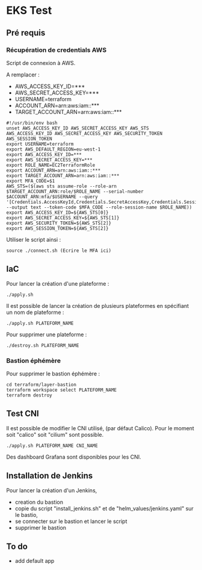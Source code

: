 # EKS Test

## Pré requis

### Récupération de credentials AWS

Script de connexion à AWS.

A remplacer :

- AWS_ACCESS_KEY_ID=***
- AWS_SECRET_ACCESS_KEY=***
- USERNAME=terraform
- ACCOUNT_ARN=arn:aws:iam::***
- TARGET_ACCOUNT_ARN=arn:aws:iam::***

```language-bash
#!/usr/bin/env bash
unset AWS_ACCESS_KEY_ID AWS_SECRET_ACCESS_KEY AWS_STS AWS_ACCESS_KEY_ID AWS_SECRET_ACCESS_KEY AWS_SECURITY_TOKEN AWS_SESSION_TOKEN
export USERNAME=terraform
export AWS_DEFAULT_REGION=eu-west-1
export AWS_ACCESS_KEY_ID=***
export AWS_SECRET_ACCESS_KEY=***
export ROLE_NAME=EC2TerraformRole
export ACCOUNT_ARN=arn:aws:iam::***
export TARGET_ACCOUNT_ARN=arn:aws:iam::***
export MFA_CODE=$1
AWS_STS=($(aws sts assume-role --role-arn $TARGET_ACCOUNT_ARN:role/$ROLE_NAME --serial-number $ACCOUNT_ARN:mfa/$USERNAME --query '[Credentials.AccessKeyId,Credentials.SecretAccessKey,Credentials.SessionToken,Credentials.Expiration]' --output text --token-code $MFA_CODE --role-session-name $ROLE_NAME))
export AWS_ACCESS_KEY_ID=${AWS_STS[0]}
export AWS_SECRET_ACCESS_KEY=${AWS_STS[1]}
export AWS_SECURITY_TOKEN=${AWS_STS[2]}
export AWS_SESSION_TOKEN=${AWS_STS[2]}
```

Utiliser le script ainsi :

```language-bash
source ./connect.sh (Ecrire le MFA ici)
```

## IaC

Pour lancer la création d'une plateforme :

```language-bash
./apply.sh
```

Il est possible de lancer la création de plusieurs plateformes en spécifiant un nom de plateforme :

```language-bash
./apply.sh PLATEFORM_NAME
```

Pour supprimer une plateforme :

```language-bash
./destroy.sh PLATEFORM_NAME
```

### Bastion éphémère

Pour supprimer le bastion éphémère :

```language-bash
cd terraform/layer-bastion
terraform workspace select PLATEFORM_NAME
terraform destroy
```

## Test CNI

Il est possible de modifier le CNI utilisé, (par défaut Calico). Pour le moment soit "calico" soit "cilium" sont possible.

```language-bash
./apply.sh PLATEFORM_NAME CNI_NAME
```

Des dashboard Grafana sont disponibles pour les CNI.

## Installation de Jenkins

Pour lancer la création d'un Jenkins,

- creation du bastion
- copie du script "install_jenkins.sh" et de "helm_values/jenkins.yaml" sur le bastio,
- se connecter sur le bastion et lancer le script
- supprimer le bastion

## To do

- add default app

